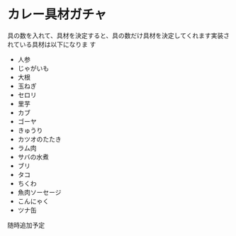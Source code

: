 # カレー具材ガチャ

具の数を入れて、具材を決定すると、具の数だけ具材を決定してくれます実装されている具材は以下になりま す

- 人参
- じゃがいも
- 大根
- 玉ねぎ
- セロリ
- 里芋
- カブ
- ゴーヤ
- きゅうり
- カツオのたたき
- ラム肉
- サバの水煮
- ブリ
- タコ
- ちくわ
- 魚肉ソーセージ
- こんにゃく
- ツナ缶

随時追加予定

